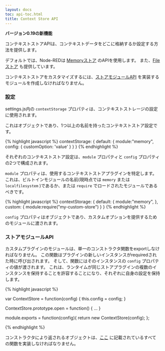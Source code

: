 ```yaml
---
layout: docs
toc: api-toc.html
title: Context Store API
---
```


**バージョン0.19の新機能**

コンテキストストアAPIは、コンテキストデータをどこに格納するか設定する方法を提供します。

デフォルトでは、Node-REDは [Memoryストア](store/memory) のAPIを使用します。
また、[Fileストア](store/localfilesystem) も提供しています。

コンテキストストアをカスタマイズするには、[ストアモジュールAPI](#ストアモジュールAPI) を実装するモジュールを作成しなければなりません。

### 設定

settings.js内の `contextStorage` プロパティは、コンテキストストレージの設定に使用されます。

これはオブジェクトであり、1つ以上の名前を持ったコンテキストストア設定です。

{% highlight javascript %}
contextStorage: {
   default: {
       module:"memory",
       config: {
           customOption: 'value'
       }
   }
}
{% endhighlight %}

それぞれのコンテキストストア設定は、`module` プロパティと `config` プロパティの2つで構成されます。

`module` プロパティは、使用するコンテキストストアプラグインを特定します。
これは、ビルトインモジュールの名前(現時点では `memory` または `localfilesystem` )であるか、または
`require` でロードされたモジュールであるべきです。

{% highlight javascript %}
contextStorage: {
   default: {
       module:"memory",
   },
   custom: {
       module:require("my-custom-store")
   }
}
{% endhighlight %}

`config` プロパティはオブジェクトであり、カスタムオプションを提供するためのモジュールに渡されます。

### ストアモジュールAPI

カスタムプラグインのモジュールは、単一のコンストラクタ関数をexportしなければなりません。
この関数はプラグインの新しいインスタンスがrequiredされた時に呼び出されます。
そして、関数にはそのインスタンスの `config` プロパティの値が渡されます。
これは、ランタイムが同じストアプラグインの複数のインスタンスを保持することを許容することになり、それぞれに自身の設定を保持します。

{% highlight javascript %}

var ContextStore = function(config) {
    this.config = config;
}

ContextStore.prototype.open = function() { ... }


module.exports = function(config){
    return new ContextStore(config);
};

{% endhighlight %}

コンストラクタにより返されるオブジェクトは、[ここ](methods/) に記載されているすべての関数を実装しなければなりません。
